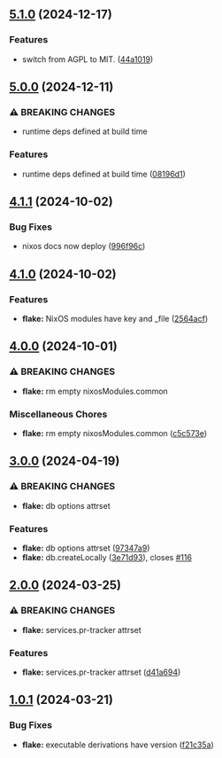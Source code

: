 ## [5.1.0](https://github.com/molybdenumsoftware/pr-tracker/compare/v5.0.0...v5.1.0) (2024-12-17)


### Features

* switch from AGPL to MIT. ([44a1019](https://github.com/molybdenumsoftware/pr-tracker/commit/44a10199964cd2d2975cf2b0b5b3f7e006730739))

## [5.0.0](https://github.com/molybdenumsoftware/pr-tracker/compare/v4.1.1...v5.0.0) (2024-12-11)


### ⚠ BREAKING CHANGES

* runtime deps defined at build time

### Features

* runtime deps defined at build time ([08196d1](https://github.com/molybdenumsoftware/pr-tracker/commit/08196d1025c294dadca7632b93b526012d638061))

## [4.1.1](https://github.com/molybdenumsoftware/pr-tracker/compare/v4.1.0...v4.1.1) (2024-10-02)


### Bug Fixes

* nixos docs now deploy ([996f96c](https://github.com/molybdenumsoftware/pr-tracker/commit/996f96cc836bb42022eeb99567ef5689ab6095e3))

## [4.1.0](https://github.com/molybdenumsoftware/pr-tracker/compare/v4.0.0...v4.1.0) (2024-10-02)


### Features

* **flake:** NixOS modules have key and _file ([2564acf](https://github.com/molybdenumsoftware/pr-tracker/commit/2564acf1ed3c46f4fb9615c57f033b071a5eebee))

## [4.0.0](https://github.com/molybdenumsoftware/pr-tracker/compare/v3.0.0...v4.0.0) (2024-10-01)


### ⚠ BREAKING CHANGES

* **flake:** rm empty nixosModules.common

### Miscellaneous Chores

* **flake:** rm empty nixosModules.common ([c5c573e](https://github.com/molybdenumsoftware/pr-tracker/commit/c5c573e4dce4ae2ff3335282f4651fa28ab9d508))

## [3.0.0](https://github.com/molybdenumsoftware/pr-tracker/compare/v2.0.0...v3.0.0) (2024-04-19)


### ⚠ BREAKING CHANGES

* **flake:** db options attrset

### Features

* **flake:** db options attrset ([97347a9](https://github.com/molybdenumsoftware/pr-tracker/commit/97347a9c1d06e841bdaab297c9782d4ca335fcff))
* **flake:** db.createLocally ([3e71d93](https://github.com/molybdenumsoftware/pr-tracker/commit/3e71d93526ba72654af854750ca6d7a57ea40548)), closes [#116](https://github.com/molybdenumsoftware/pr-tracker/issues/116)

## [2.0.0](https://github.com/molybdenumsoftware/pr-tracker/compare/v1.0.1...v2.0.0) (2024-03-25)


### ⚠ BREAKING CHANGES

* **flake:** services.pr-tracker attrset

### Features

* **flake:** services.pr-tracker attrset ([d41a694](https://github.com/molybdenumsoftware/pr-tracker/commit/d41a69455e356466e9fa9e2ae381bcb419b946d5))

## [1.0.1](https://github.com/molybdenumsoftware/pr-tracker/compare/v1.0.0...v1.0.1) (2024-03-21)


### Bug Fixes

* **flake:** executable derivations have version ([f21c35a](https://github.com/molybdenumsoftware/pr-tracker/commit/f21c35a416a0b63ea6c7c8a7a62880f1b7b8c0aa))
